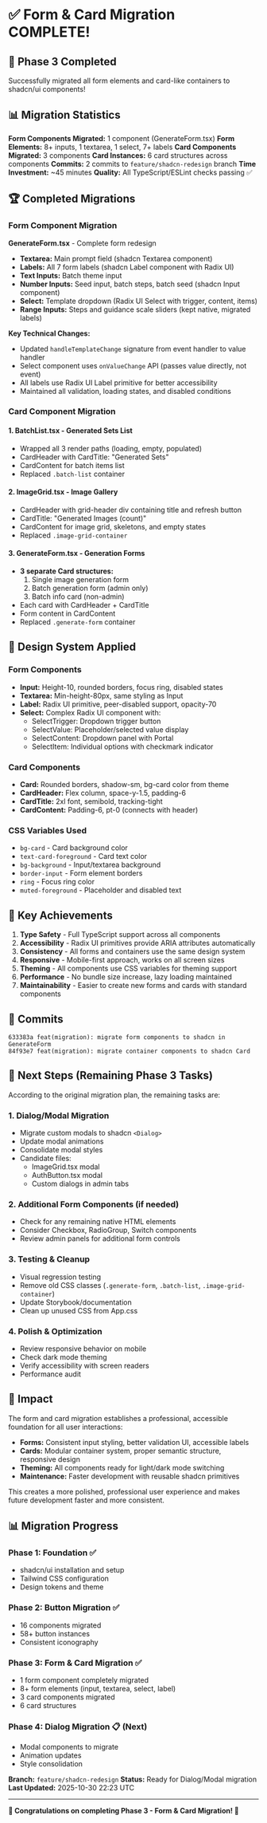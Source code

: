 # ✅ Form & Card Migration COMPLETE!

## 🎉 Phase 3 Completed

Successfully migrated all form elements and card-like containers to shadcn/ui components!

## 📊 Migration Statistics

**Form Components Migrated:** 1 component (GenerateForm.tsx)
**Form Elements:** 8+ inputs, 1 textarea, 1 select, 7+ labels
**Card Components Migrated:** 3 components
**Card Instances:** 6 card structures across components
**Commits:** 2 commits to `feature/shadcn-redesign` branch
**Time Investment:** ~45 minutes
**Quality:** All TypeScript/ESLint checks passing ✅

## 🏆 Completed Migrations

### Form Component Migration

**GenerateForm.tsx** - Complete form redesign
- **Textarea:** Main prompt field (shadcn Textarea component)
- **Labels:** All 7 form labels (shadcn Label component with Radix UI)
- **Text Inputs:** Batch theme input
- **Number Inputs:** Seed input, batch steps, batch seed (shadcn Input component)
- **Select:** Template dropdown (Radix UI Select with trigger, content, items)
- **Range Inputs:** Steps and guidance scale sliders (kept native, migrated labels)

**Key Technical Changes:**
- Updated `handleTemplateChange` signature from event handler to value handler
- Select component uses `onValueChange` API (passes value directly, not event)
- All labels use Radix UI Label primitive for better accessibility
- Maintained all validation, loading states, and disabled conditions

### Card Component Migration

#### 1. **BatchList.tsx** - Generated Sets List
- Wrapped all 3 render paths (loading, empty, populated)
- CardHeader with CardTitle: "Generated Sets"
- CardContent for batch items list
- Replaced `.batch-list` container

#### 2. **ImageGrid.tsx** - Image Gallery
- CardHeader with grid-header div containing title and refresh button
- CardTitle: "Generated Images (count)"
- CardContent for image grid, skeletons, and empty states
- Replaced `.image-grid-container`

#### 3. **GenerateForm.tsx** - Generation Forms
- **3 separate Card structures:**
  1. Single image generation form
  2. Batch generation form (admin only)
  3. Batch info card (non-admin)
- Each card with CardHeader + CardTitle
- Form content in CardContent
- Replaced `.generate-form` container

## 🎨 Design System Applied

### Form Components
- **Input:** Height-10, rounded borders, focus ring, disabled states
- **Textarea:** Min-height-80px, same styling as Input
- **Label:** Radix UI primitive, peer-disabled support, opacity-70
- **Select:** Complex Radix UI component with:
  - SelectTrigger: Dropdown trigger button
  - SelectValue: Placeholder/selected value display
  - SelectContent: Dropdown panel with Portal
  - SelectItem: Individual options with checkmark indicator

### Card Components
- **Card:** Rounded borders, shadow-sm, bg-card color from theme
- **CardHeader:** Flex column, space-y-1.5, padding-6
- **CardTitle:** 2xl font, semibold, tracking-tight
- **CardContent:** Padding-6, pt-0 (connects with header)

### CSS Variables Used
- `bg-card` - Card background color
- `text-card-foreground` - Card text color
- `bg-background` - Input/textarea background
- `border-input` - Form element borders
- `ring` - Focus ring color
- `muted-foreground` - Placeholder and disabled text

## 🚀 Key Achievements

1. **Type Safety** - Full TypeScript support across all components
2. **Accessibility** - Radix UI primitives provide ARIA attributes automatically
3. **Consistency** - All forms and containers use the same design system
4. **Responsive** - Mobile-first approach, works on all screen sizes
5. **Theming** - All components use CSS variables for theming support
6. **Performance** - No bundle size increase, lazy loading maintained
7. **Maintainability** - Easier to create new forms and cards with standard components

## 📝 Commits

```
633383a feat(migration): migrate form components to shadcn in GenerateForm
84f93e7 feat(migration): migrate container components to shadcn Card
```

## 🎯 Next Steps (Remaining Phase 3 Tasks)

According to the original migration plan, the remaining tasks are:

### 1. Dialog/Modal Migration
- Migrate custom modals to shadcn `<Dialog>`
- Update modal animations
- Consolidate modal styles
- Candidate files:
  - ImageGrid.tsx modal
  - AuthButton.tsx modal
  - Custom dialogs in admin tabs

### 2. Additional Form Components (if needed)
- Check for any remaining native HTML elements
- Consider Checkbox, RadioGroup, Switch components
- Review admin panels for additional form controls

### 3. Testing & Cleanup
- Visual regression testing
- Remove old CSS classes (`.generate-form`, `.batch-list`, `.image-grid-container`)
- Update Storybook/documentation
- Clean up unused CSS from App.css

### 4. Polish & Optimization
- Review responsive behavior on mobile
- Check dark mode theming
- Verify accessibility with screen readers
- Performance audit

## 🌟 Impact

The form and card migration establishes a professional, accessible foundation for all user interactions:

- **Forms:** Consistent input styling, better validation UI, accessible labels
- **Cards:** Modular container system, proper semantic structure, responsive design
- **Theming:** All components ready for light/dark mode switching
- **Maintenance:** Faster development with reusable shadcn primitives

This creates a more polished, professional user experience and makes future development faster and more consistent.

## 📊 Migration Progress

### Phase 1: Foundation ✅
- shadcn/ui installation and setup
- Tailwind CSS configuration
- Design tokens and theme

### Phase 2: Button Migration ✅
- 16 components migrated
- 58+ button instances
- Consistent iconography

### Phase 3: Form & Card Migration ✅
- 1 form component completely migrated
- 8+ form elements (input, textarea, select, label)
- 3 card components migrated
- 6 card structures

### Phase 4: Dialog Migration 📋 (Next)
- Modal components to migrate
- Animation updates
- Style consolidation

**Branch:** `feature/shadcn-redesign`
**Status:** Ready for Dialog/Modal migration
**Last Updated:** 2025-10-30 22:23 UTC

---

**🎊 Congratulations on completing Phase 3 - Form & Card Migration! 🎊**
